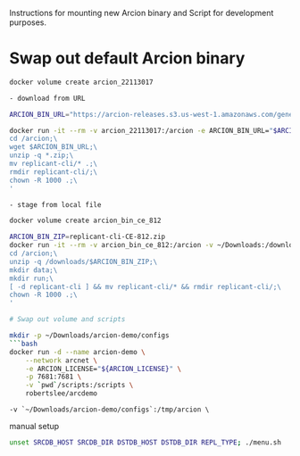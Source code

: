 Instructions for mounting new Arcion binary and Script for development purposes.

# Swap out default Arcion binary

```bash
docker volume create arcion_22113017

- download from URL

ARCION_BIN_URL="https://arcion-releases.s3.us-west-1.amazonaws.com/general/replicant/replicant-cli-22.11.30.17.zip"

docker run -it --rm -v arcion_22113017:/arcion -e ARCION_BIN_URL="$ARCION_BIN_URL" alpine sh -c '\
cd /arcion;\
wget $ARCION_BIN_URL;\
unzip -q *.zip;\
mv replicant-cli/* .;\
rmdir replicant-cli/;\
chown -R 1000 .;\
'

- stage from local file

docker volume create arcion_bin_ce_812

ARCION_BIN_ZIP=replicant-cli-CE-812.zip
docker run -it --rm -v arcion_bin_ce_812:/arcion -v ~/Downloads:/downloads -e ARCION_BIN_ZIP="$ARCION_BIN_ZIP" alpine sh -c '\
cd /arcion;\
unzip -q /downloads/$ARCION_BIN_ZIP;\
mkdir data;\
mkdir run;\
[ -d replicant-cli ] && mv replicant-cli/* && rmdir replicant-cli/;\
chown -R 1000 .;\
'

# Swap out volume and scripts

mkdir -p ~/Downloads/arcion-demo/configs
```bash
docker run -d --name arcion-demo \
    --network arcnet \
    -e ARCION_LICENSE="${ARCION_LICENSE}" \
    -p 7681:7681 \
    -v `pwd`/scripts:/scripts \
    robertslee/arcdemo
```
    -v `~/Downloads/arcion-demo/configs`:/tmp/arcion \



manual setup

```bash
unset SRCDB_HOST SRCDB_DIR DSTDB_HOST DSTDB_DIR REPL_TYPE; ./menu.sh
```

